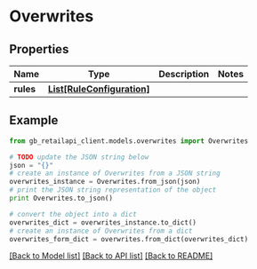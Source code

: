 # Overwrites


## Properties
Name | Type | Description | Notes
------------ | ------------- | ------------- | -------------
**rules** | [**List[RuleConfiguration]**](RuleConfiguration.md) |  | 

## Example

```python
from gb_retailapi_client.models.overwrites import Overwrites

# TODO update the JSON string below
json = "{}"
# create an instance of Overwrites from a JSON string
overwrites_instance = Overwrites.from_json(json)
# print the JSON string representation of the object
print Overwrites.to_json()

# convert the object into a dict
overwrites_dict = overwrites_instance.to_dict()
# create an instance of Overwrites from a dict
overwrites_form_dict = overwrites.from_dict(overwrites_dict)
```
[[Back to Model list]](../README.md#documentation-for-models) [[Back to API list]](../README.md#documentation-for-api-endpoints) [[Back to README]](../README.md)


